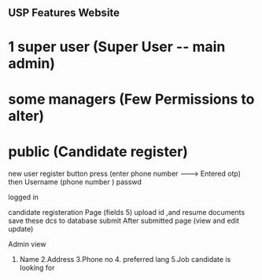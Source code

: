 ## USP Features Website
# 1 super user (Super User -- main admin)
# some managers (Few Permissions to alter)
# public (Candidate register)

new user
register button press (enter phone number ---> Entered otp)
then Username (phone number ) passwd

logged in

candidate registeration Page (fields 5)
upload id ,and resume documents 
save these dcs to database
submit
After submitted page (view and edit update)




Admin view

1. Name 2.Address 3.Phone no 4. preferred lang 5.Job candidate is looking for